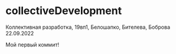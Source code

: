 # collectiveDevelopment
Коллективная разработка, 19вп1, Белошапко, Бителева, Боброва 22.09.2022

Мой первый коммит!